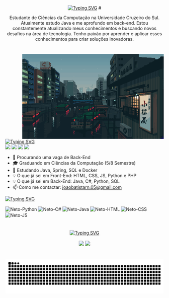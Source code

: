 <div align="center">
    <a href="https://git.io/typing-svg"><img src="https://readme-typing-svg.demolab.com?font=Fira+Code&weight=500&size=27&duration=2500&pause=100&color=F7F6AA&center=true&vCenter=true&multiline=true&width=524&height=100&lines=Muito+Prazer;%E2%98%85+Eu+sou+o+Neto+%E2%98%85" alt="Typing SVG" /></a> #
  <p align="center">Estudante de Ciências da Computação na Universidade Cruzeiro do Sul. Atualmente estudo Java e me aprofundo em back-end.
Estou constantemente atualizando meus conhecimentos e buscando novos desafios na área de tecnologia. Tenho paixão por aprender e aplicar esses conhecimentos para criar soluções inovadoras.
</div>

#
<img align="right" alt="" height="270px" src="./src/pixel.gif">
<a href="https://git.io/typing-svg"><img src="https://readme-typing-svg.demolab.com?font=Fira+Code&size=27&duration=2500&pause=100&color=F7F6AA&multiline=true&repeat=false&width=300&height=40&lines=Fale+Comigo" alt="Typing SVG" /></a>

<div align="left"> 
  <a href="https://instagram.com/batistaa.05" target="_blank"><img src="https://img.shields.io/badge/-Instagram-%23E4405F?style=for-the-badge&logo=instagram&logoColor=white" target="_blank"></a>
  <a href = "mailto:joaobatistarn.05@gmail.com"><img src="https://img.shields.io/badge/Gmail-D14836?style=for-the-badge&logo=gmail&logoColor=white" target="_blank"></a>
  <a href = "https://wa.link/focf7d"><img src="https://img.shields.io/badge/WhatsApp-25D366?style=for-the-badge&logo=whatsapp&logoColor=white" target="_blank"></a>
  <a href="https://linkedin.com/in/joaobatistaneto05" target="_blank"><img src="https://img.shields.io/badge/-LinkedIn-%230077B5?style=for-the-badge&logo=linkedin&logoColor=white" target="_blank"></a> 
</div>

- 🔭 Procurando uma vaga de Back-End
- 🎓 Graduando em Ciências da Computação (5/8 Semestre)
- 🌱 Estudando Java, Spring, SQL e Docker
- 💡 O que já sei em Front-End: HTML, CSS, JS, Python e PHP
- 💡 O que já sei em Back-End: Java, C#, Python, SQL
- 📫 Como me contactar: joaobatistarn.05@gmail.com

<a href="https://git.io/typing-svg"><img src="https://readme-typing-svg.demolab.com?font=Fira+Code&size=27&duration=2500&pause=100&color=F7F6AA&multiline=true&repeat=false&width=300&height=40&lines=My+Stack" alt="Typing SVG" /></a>
<div align="left">
  <img align="center" alt="Neto-Python" height="48" width="48" src="https://cdn.jsdelivr.net/gh/devicons/devicon@latest/icons/python/python-original-wordmark.svg" />
  <img align="center" alt="Neto-C#" height="48" width="48"src="https://cdn.jsdelivr.net/gh/devicons/devicon@latest/icons/csharp/csharp-original.svg" />
  <img align="center" alt="Neto-Java" height="48" width="48" src="https://cdn.jsdelivr.net/gh/devicons/devicon@latest/icons/java/java-original-wordmark.svg" />
  <img align="center" alt="Neto-HTML" height="48" width="48" src="https://cdn.jsdelivr.net/gh/devicons/devicon@latest/icons/html5/html5-original-wordmark.svg" />
  <img align="center" alt="Neto-CSS" height="48" width="48" src="https://cdn.jsdelivr.net/gh/devicons/devicon@latest/icons/css3/css3-original-wordmark.svg" />
  <img align="center" alt="Neto-JS" height="47" width="47" src="https://cdn.jsdelivr.net/gh/devicons/devicon@latest/icons/javascript/javascript-original.svg" />
</div>

#
<div style="text-align: center;" align="center">
  <a href="https://git.io/typing-svg"><img src="https://readme-typing-svg.demolab.com?font=Fira+Code&size=27&duration=2500&pause=2500&color=F7F6AA&center=true&multiline=true&width=300&height=40&lines=*+Github+Stats+*" alt="Typing SVG" /></a>
  <br>
    <br>
  <img height="180em" src="https://github-readme-stats.vercel.app/api?username=1NetoDev&hide_title=true&theme=moltack&show_icons=true&include_all_commits=false&locale=pt-br"/>
    
  <img height="180em" src="https://github-readme-mwendwa.vercel.app/api/top-langs/?username=1NetoDev&layout=compact&count_private=true&theme=moltack&locale=pt-br"/>
</div>

#
<picture align="center">
  <source media="(prefers-color-scheme: dark)" srcset="https://raw.githubusercontent.com/1NetoDev/1NetoDev/output/github-contribution-grid-snake-dark.svg">
  <source media="(prefers-color-scheme: light)" srcset="https://raw.githubusercontent.com/1NetoDev/1NetoDev/output/github-contribution-grid-snake-dark.svg">
  <img align="center" alt="github contribution grid snake animation" src="https://raw.githubusercontent.com/1NetoDev/1NetoDev/output/github-contribution-grid-snake.svg">
</picture>
